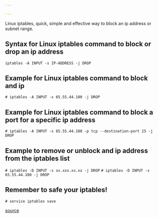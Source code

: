 ```yaml
---

---
```


Linux iptables, quick, simple and effective way to block an ip address or subnet range.

## Syntax for Linux iptables command to block or drop an ip address

`iptables -A INPUT -s IP-ADDRESS -j DROP`

## Example for Linux iptables command to block and ip

`# iptables -A INPUT -s 65.55.44.100 -j DROP`

## Example for Linux iptables command to block a port for a specific ip address

`# iptables -A INPUT -s 65.55.44.100 -p tcp --destination-port 25 -j DROP`

## Example to remove or unblock and ip address from the iptables list

`# iptables -D INPUT -s xx.xxx.xx.xx -j DROP`
`# iptables -D INPUT -s 65.55.44.100 -j DROP`

## Remember to safe your iptables!

`# service iptables save`

[source](https://www.cyberciti.biz/faq/how-do-i-block-an-ip-on-my-linux-server/)
